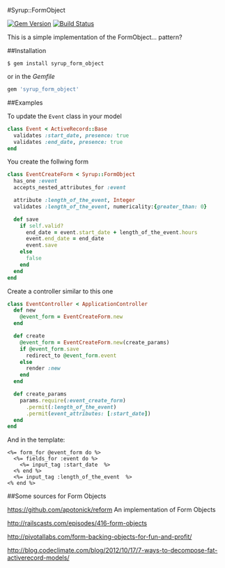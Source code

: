 #Syrup::FormObject

[![Gem Version](https://badge.fury.io/rb/syrup_form_object.png)][gem]
[![Build Status](https://travis-ci.org/alexsiri7/syrup_form_object.png?branch=master)][travis]

[gem]: http://badge.fury.io/rb/syrup_form_object
[travis]: https://travis-ci.org/alexsiri7/syrup_form_object


This is a simple implementation of the FormObject... pattern?

##Installation
``` terminal
$ gem install syrup_form_object
```

or in the *Gemfile*
``` ruby
gem 'syrup_form_object'
```

##Examples

To update the ```Event``` class in your model
``` ruby
class Event < ActiveRecord::Base
  validates :start_date, presence: true
  validates :end_date, presence: true
end
```

You create the follwing form

``` ruby
class EventCreateForm < Syrup::FormObject
  has_one :event
  accepts_nested_attributes_for :event

  attribute :length_of_the_event, Integer
  validates :length_of_the_event, numericality:{greater_than: 0}

  def save
    if self.valid?
      end_date = event.start_date + length_of_the_event.hours
      event.end_date = end_date
      event.save
    else
      false
    end
  end
end
```

Create a controller similar to this one

``` ruby
class EventController < ApplicationController
  def new
    @event_form = EventCreateForm.new
  end

  def create
    @event_form = EventCreateForm.new(create_params)
    if @event_form.save
      redirect_to @event_form.event
    else
      render :new
    end
  end

  def create_params
    params.require(:event_create_form)
      .permit(:length_of_the_event)
      .permit(event_attributes: [:start_date])
  end
end
```

And in the template:

``` erb
<%= form_for @event_form do %>
  <%= fields_for :event do %>
    <%= input_tag :start_date  %>
  <% end %>
  <%= input_tag :length_of_the_event  %>
<% end %>
```


##Some sources for Form Objects

https://github.com/apotonick/reform An implementation of Form Objects

http://railscasts.com/episodes/416-form-objects

http://pivotallabs.com/form-backing-objects-for-fun-and-profit/

http://blog.codeclimate.com/blog/2012/10/17/7-ways-to-decompose-fat-activerecord-models/
